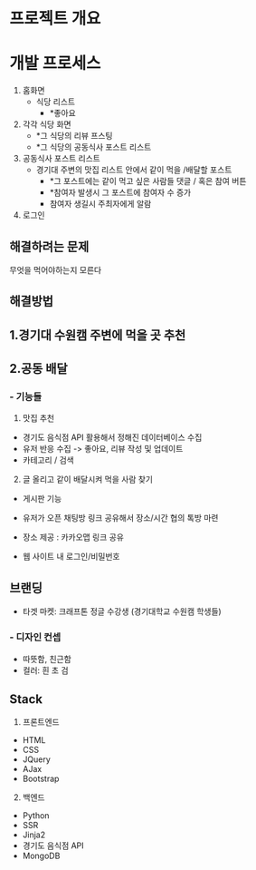 # 프로젝트 개요

# 개발 프로세스
1. 홈화면
    - 식당 리스트
        - *좋아요
2. 각각 식당 화면
    - *그 식당의 리뷰 프스팅
    - *그 식당의 공동식사 포스트 리스트
3. 공동식사 포스트 리스트
    - 경기대 주변의 맛집 리스트 안에서 같이 먹을 /배달할 포스트
        - *그 포스트에는 같이 먹고 싶은 사람들 댓글 / 혹은 참여 버튼 
        - *참여자 발생시 그 포스트에 참여자 수 증가
        - 참여자 생길시 주최자에게 알람
4. 로그인


## 해결하려는 문제
무엇을 먹어야하는지 모른다

## 해결방법
1.경기대 수원캠 주변에 먹을 곳 추천
------------------------------
2.공동 배달
------------------------------


### - 기능들
1. 맛집 추천
- 경기도 음식점 API 활용해서 정해진 데이터베이스 수집
- 유저 반응 수집 -> 좋아요, 리뷰 작성 및 업데이트 
- 카테고리 / 검색

2. 글 올리고 같이 배달시켜 먹을 사람 찾기 
- 게시판 기능 
- 유저가 오픈 채팅방 링크 공유해서 장소/시간 협의 톡방 마련 
- 장소 제공 : 카카오맵 링크 공유 


- 웹 사이트 내 로그인/비밀번호


## 브랜딩
- 타겟 마켓: 크래프톤 정글 수강생 (경기대학교 수원캠 학생들) 


### - 디자인 컨셉
- 따뜻함, 친근함
- 컬러: 흰 초 검


## Stack
1. 프론트엔드
- HTML
- CSS
- JQuery
- AJax
- Bootstrap

2. 백엔드
- Python
- SSR
- Jinja2
- 경기도 음식점 API
- MongoDB